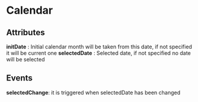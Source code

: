 # Calendar

## Attributes

**initDate** : Initial calendar month will be taken from this date, if not specified it will be current one
**selectedDate** : Selected date, if not specified no date will be selected

## Events

**selectedChange**: it is triggered when selectedDate has been changed
